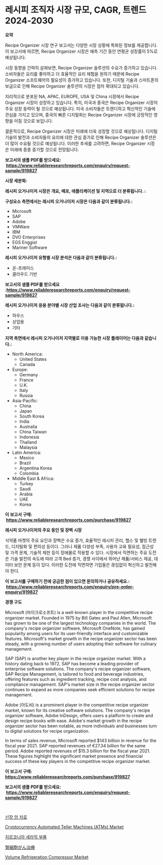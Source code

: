 <p><h1>레시피 조직자 시장 규모, CAGR, 트렌드 2024-2030</h1></p><p><strong>요약</strong></p>
<p><p>Recipe Organizer 시장 연구 보고서는 다양한 시장 상황에 특화된 정보를 제공합니다. 이 보고서에 따르면, Recipe Organizer 시장은 예측 기간 동안 연평균 성장률이 5%로 예상됩니다.</p><p>시장 동향을 간략히 살펴보면, Recipe Organizer 솔루션의 수요가 증가하고 있습니다. 소비자들은 요리를 좋아하고 더 효율적인 요리 체험을 원하기 때문에 Recipe Organizer 소프트웨어의 필요성이 증가하고 있습니다. 또한, 디지털 기술과 스마트폰의 보급으로 인해 Recipe Organizer 솔루션의 시장은 점차 확대되고 있습니다.</p><p>지리적으로 분포된 NA, APAC, EUROPE, USA 및 China 시장에서 Recipe Organizer 시장이 성장하고 있습니다. 특히, 미국과 중국은 Recipe Organizer 시장의 주요 성장 동력이 될 것으로 예상됩니다. 미국 소비자들은 트렌디하고 혁신적인 기술에 관심을 가지고 있으며, 중국의 빠른 디지털화는 Recipe Organizer 시장에 긍정적인 영향을 미칠 것으로 보입니다.</p><p>결론적으로, Recipe Organizer 시장은 미래에 더욱 성장할 것으로 예상됩니다. 디지털 기술의 발전과 소비자들의 요리에 대한 관심 증가로 인해 Recipe Organizer 솔루션은 더 많이 수요될 것으로 예상됩니다. 이러한 추세를 고려하면, Recipe Organizer 시장은 미래에 종종 증가할 것으로 전망됩니다.</p></p>
<p><strong>보고서의 샘플 PDF를 받으세요: &nbsp;<a href="https://www.reliableresearchreports.com/enquiry/request-sample/919827">https://www.reliableresearchreports.com/enquiry/request-sample/919827</a></strong></p>
<p><strong>시장 세분화:</strong></p>
<p><strong> 레시피 오거나이저 시장은 개요, 배포, 애플리케이션 및 지역으로 더 분류됩니다. :</strong></p>
<p><strong>구성요소 측면에서는 레시피 오거나이저 시장은 다음과 같이 분류됩니다.:</strong></p>
<p><ul><li>Microsoft</li><li>SAP</li><li>Adobe</li><li>VMWare</li><li>IBM</li><li>DVO Enterprises</li><li>EGS Enggist</li><li>Mariner Software</li></ul></p>
<p><strong> 레시피 오거나이저 유형별 시장 분석은 다음과 같이 분류됩니다.:</strong></p>
<p><ul><li>온-프레미스</li><li>클라우드 기반</li></ul></p>
<p><strong>보고서의 샘플 PDF를 받으세요 :<a href="https://www.reliableresearchreports.com/enquiry/request-sample/919827">https://www.reliableresearchreports.com/enquiry/request-sample/919827</a></strong></p>
<p><strong> 레시피 오거나이저 응용 분야별 시장 산업 조사는 다음과 같이 분류됩니다.:</strong></p>
<p><ul><li>하우스</li><li>상업용</li><li>기타</li></ul></p>
<p><strong>지역 측면에서 레시피 오거나이저 지역별로 이용 가능한 시장 플레이어는 다음과 같습니다.:</strong></p>
<p><ul>
    <li>
        North America:
        <ul>
            <li>United States</li>
            <li>Canada</li>
        </ul>
    </li>
    <li>
        Europe:
        <ul>
            <li>Germany</li>
            <li>France</li>
            <li>U.K.</li>
            <li>Italy</li>
            <li>Russia</li>
        </ul>
    </li>
    <li>
        Asia-Pacific:
        <ul>
            <li>China</li>
            <li>Japan</li>
            <li>South Korea</li>
            <li>India</li>
            <li>Australia</li>
            <li>China Taiwan</li>
            <li>Indonesia</li>
            <li>Thailand</li>
            <li>Malaysia</li>
        </ul>
    </li>
    <li>
        Latin America:
        <ul>
            <li>Mexico</li>
            <li>Brazil</li>
            <li>Argentina Korea</li>
            <li>Colombia</li>
        </ul>
    </li>
    <li>
        Middle East & Africa:
        <ul>
            <li>Turkey</li>
            <li>Saudi</li>
            <li>Arabia</li>
            <li>UAE</li>
            <li>Korea</li>
        </ul>
    </li>
    </ul></p>
<p><strong>이 보고서 구매: &nbsp;<a href="https://www.reliableresearchreports.com/purchase/919827">https://www.reliableresearchreports.com/purchase/919827</a></strong></p>
<p><strong>레시피 오거나이저의 주요 동인 및 장벽 시장</strong></p>
<p><p>식약품 마켓의 주요 요인과 장벽은 수요 증가, 효율적인 레시피 관리, 헬스 및 웰빙 트렌드, 디지털화 및 편의성 등이다. 그러나 제품 다양성 부족, 사용자 교육 필요성, 접근성 및 가격 문제, 기술적 제한 등이 장애물로 작용할 수 있다. 시장에서 직면하는 주요 도전은 기술 발전의 속도에 따라 고객 Bed 증가, 경쟁 사이에서 뛰어난 제품/서비스 제공, 데이터 보안 문제 등이 있다. 이러한 도전에 직면하면 기업들은 끊임없이 혁신하고 발전해야 한다.</p></p>
<p><strong>이 보고서를 구매하기 전에 궁금한 점이 있으면 문의하거나 공유하세요.: &nbsp;<a href="https://www.reliableresearchreports.com/enquiry/pre-order-enquiry/919827">https://www.reliableresearchreports.com/enquiry/pre-order-enquiry/919827</a></strong></p>
<p><strong>경쟁 구도</strong></p>
<p><p>Microsoft (마이크로소프트) is a well-known player in the competitive recipe organizer market. Founded in 1975 by Bill Gates and Paul Allen, Microsoft has grown to be one of the largest technology companies in the world. The company's recipe organizer software, Microsoft OneNote, has gained popularity among users for its user-friendly interface and customizable features. Microsoft's market growth in the recipe organizer sector has been steady, with a growing number of users adopting their software for culinary management.</p><p>SAP (SAP) is another key player in the recipe organizer market. With a history dating back to 1972, SAP has become a leading provider of enterprise software solutions. The company's recipe organizer software, SAP Recipe Management, is tailored to food and beverage industries, offering features such as ingredient tracking, recipe cost analysis, and compliance management. SAP's market size in the recipe organizer sector continues to expand as more companies seek efficient solutions for recipe management.</p><p>Adobe (아도비) is a prominent player in the competitive recipe organizer market, known for its creative software solutions. The company's recipe organizer software, Adobe InDesign, offers users a platform to create and design recipe books with ease. Adobe's market growth in the recipe organizer sector has been notable, as more individuals and businesses turn to digital solutions for recipe organization.</p><p>In terms of sales revenue, Microsoft reported $143 billion in revenue for the fiscal year 2021. SAP reported revenues of €27.34 billion for the same period. Adobe reported revenues of $15.3 billion for the fiscal year 2021. These figures highlight the significant market presence and financial success of these key players in the competitive recipe organizer market.</p></p>
<p><strong>이 보고서 구매: &nbsp; <a href="https://www.reliableresearchreports.com/purchase/919827">https://www.reliableresearchreports.com/purchase/919827</a></strong></p>
<p><strong>보고서의 샘플 PDF를 받으세요: &nbsp;<a href="https://www.reliableresearchreports.com/enquiry/request-sample/919827">https://www.reliableresearchreports.com/enquiry/request-sample/919827</a></strong><strong></strong></p>
<p>&nbsp;</p>
<p><p><a href="https://github.com/hxzi07639916/Market-Research-Report-List-1/blob/main/6776877183002.md">신장 암 치료</a></p><p><a href="https://issuu.com/reportprime-2/docs/cryptocurrency-automated-teller-machines-atms-mark">Cryptocurrency Automated Teller Machines (ATMs) Market</a></p><p><a href="https://github.com/nuekbpymrrz5/Market-Research-Report-List-1/blob/main/3542417183001.md">지르코니아 세라믹 부품</a></p><p><a href="https://github.com/zjkmgcs938405/Market-Research-Report-List-1/blob/main/5018434183008.md">腎細胞がん治療</a></p><p><a href="https://issuu.com/reportprime-2/docs/volume-refrigeration-compressor-market-size-2030.p">Volume Refrigeration Compressor Market</a></p></p>